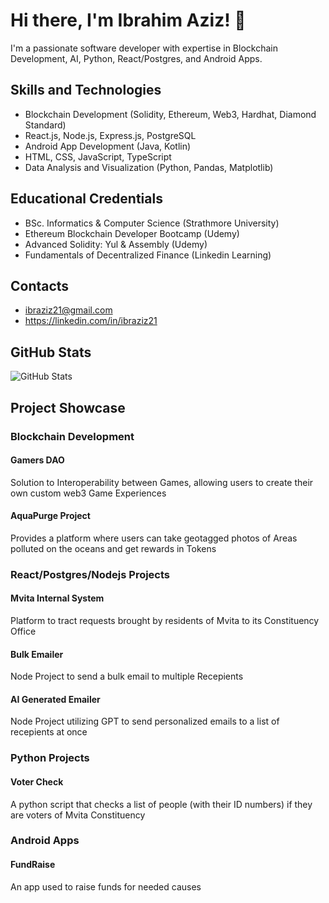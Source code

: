 # Hi there, I'm Ibrahim Aziz! 👋

I'm a passionate software developer with expertise in Blockchain Development, AI, Python, React/Postgres, and Android Apps.

## Skills and Technologies

- Blockchain Development (Solidity, Ethereum, Web3, Hardhat, Diamond Standard)
- React.js, Node.js, Express.js, PostgreSQL
- Android App Development (Java, Kotlin)
- HTML, CSS, JavaScript, TypeScript
- Data Analysis and Visualization (Python, Pandas, Matplotlib)

## Educational Credentials

- BSc. Informatics & Computer Science (Strathmore University)
- Ethereum Blockchain Developer Bootcamp (Udemy)
- Advanced Solidity: Yul & Assembly (Udemy)
- Fundamentals of Decentralized Finance (Linkedin Learning)

## Contacts

- ibraziz21@gmail.com
- https://linkedin.com/in/ibraziz21

## GitHub Stats

![GitHub Stats](https://github-readme-stats.vercel.app/api?username=ibraziz21&show_icons=true&hide_title=true)

## Project Showcase

### Blockchain Development

#### Gamers DAO
Solution to Interoperability between Games, allowing users to create their own custom web3 Game Experiences



#### AquaPurge Project
Provides a platform where users can take geotagged photos of Areas polluted on the oceans and get rewards in Tokens


### React/Postgres/Nodejs Projects

#### Mvita Internal System
Platform to tract requests brought by residents of Mvita to its Constituency Office



#### Bulk Emailer 
Node Project to send a bulk email to multiple Recepients

#### AI Generated Emailer
Node Project utilizing GPT to send personalized emails to a list of recepients at once



### Python Projects

#### Voter Check
A python script that checks a list of people (with their ID numbers) if they are voters of Mvita Constituency 



### Android Apps

#### FundRaise
An app used to raise funds for needed causes



